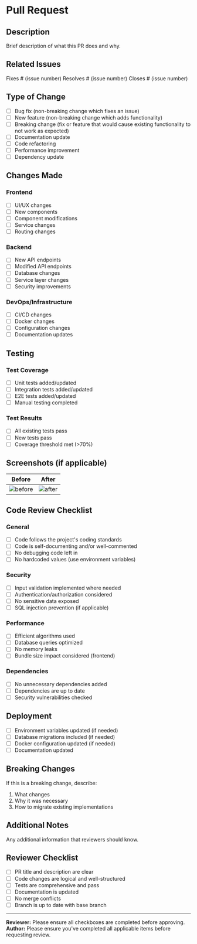 # Pull Request

## Description
Brief description of what this PR does and why.

## Related Issues
Fixes # (issue number)
Resolves # (issue number)
Closes # (issue number)

## Type of Change
- [ ] Bug fix (non-breaking change which fixes an issue)
- [ ] New feature (non-breaking change which adds functionality)
- [ ] Breaking change (fix or feature that would cause existing functionality to not work as expected)
- [ ] Documentation update
- [ ] Code refactoring
- [ ] Performance improvement
- [ ] Dependency update

## Changes Made
### Frontend
- [ ] UI/UX changes
- [ ] New components
- [ ] Component modifications
- [ ] Service changes
- [ ] Routing changes

### Backend  
- [ ] New API endpoints
- [ ] Modified API endpoints
- [ ] Database changes
- [ ] Service layer changes
- [ ] Security improvements

### DevOps/Infrastructure
- [ ] CI/CD changes
- [ ] Docker changes
- [ ] Configuration changes
- [ ] Documentation updates

## Testing
### Test Coverage
- [ ] Unit tests added/updated
- [ ] Integration tests added/updated
- [ ] E2E tests added/updated
- [ ] Manual testing completed

### Test Results
- [ ] All existing tests pass
- [ ] New tests pass
- [ ] Coverage threshold met (>70%)

## Screenshots (if applicable)
| Before | After |
|--------|--------|
| ![before](url) | ![after](url) |

## Code Review Checklist
### General
- [ ] Code follows the project's coding standards
- [ ] Code is self-documenting and/or well-commented
- [ ] No debugging code left in
- [ ] No hardcoded values (use environment variables)

### Security
- [ ] Input validation implemented where needed
- [ ] Authentication/authorization considered
- [ ] No sensitive data exposed
- [ ] SQL injection prevention (if applicable)

### Performance
- [ ] Efficient algorithms used
- [ ] Database queries optimized
- [ ] No memory leaks
- [ ] Bundle size impact considered (frontend)

### Dependencies
- [ ] No unnecessary dependencies added
- [ ] Dependencies are up to date
- [ ] Security vulnerabilities checked

## Deployment
- [ ] Environment variables updated (if needed)
- [ ] Database migrations included (if needed)
- [ ] Docker configuration updated (if needed)
- [ ] Documentation updated

## Breaking Changes
If this is a breaking change, describe:
1. What changes
2. Why it was necessary
3. How to migrate existing implementations

## Additional Notes
Any additional information that reviewers should know.

## Reviewer Checklist
- [ ] PR title and description are clear
- [ ] Code changes are logical and well-structured
- [ ] Tests are comprehensive and pass
- [ ] Documentation is updated
- [ ] No merge conflicts
- [ ] Branch is up to date with base branch

---

**Reviewer:** Please ensure all checkboxes are completed before approving.
**Author:** Please ensure you've completed all applicable items before requesting review.
